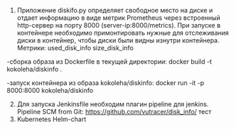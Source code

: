 1. Приложение diskifo.py определяет свободное место на диске и отдает информацию в виде метрик Prometheus через встроенный http-сервер на порту 8000 (server-ip:8000/metrics). При запуске в контейнере необходимо примонтировать нужные для отслеживания диски в контейнер, чтобы диски были видны изнутри контейнера.  Метрики:
used_disk_info
size_disk_info

-сборка образа из Dockerfile в текущей директории:
docker build -t kokoleha/diskinfo .   	

-запуск контейнера из образа kokoleha/diskinfo:
docker run -it -p 8000:8000 kokoleha/diskinfo

2. Для запуска Jenkinsfile необходим плагин pipeline для jenkins. Pipeline SCM from Git: https://github.com/vutracer/disk_info/
тест
4. Kubernetes Helm-chart
